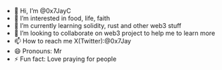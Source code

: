 - 👋 Hi, I’m @0x7JayC
- 👀 I’m interested in food, life, faith
- 🌱 I’m currently learning solidity, rust and other web3 stuff
- 💞️ I’m looking to collaborate on web3 project to help me to learn more
- 📫 How to reach me X(Twitter):@0x7Jay
- 😄 Pronouns: Mr
- ⚡ Fun fact: Love praying for people

<!---
0x7JayC/0x7JayC is a ✨ special ✨ repository because its `README.md` (this file) appears on your GitHub profile.
You can click the Preview link to take a look at your changes.
--->
